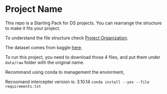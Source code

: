 # Project Name

This repo is a Starting Pack for DS projects. You can rearrange the structure to make it fits your project.

To understand the file structure check [Project Organization](./organization.md).

The dataset comes from kaggle [here](https://www.kaggle.com/datasets/shayanfazeli/heartbeat/data).

To run this project, you need to download those 4 files, and put them under `data/raw` folder with the original name.

Recommand using conda to management the enviorment,

Recoomand intercepter version is: 3.10.14
`conda install --yes --file requirements.txt`
